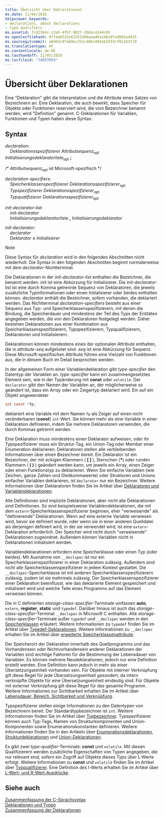 ```yaml
---
title: Übersicht über Deklarationen
ms.date: 11/04/2016
helpviewer_keywords:
- declarations, about declarations
- type qualifiers
ms.assetid: fcd2364c-c2a5-4fbf-9027-19dac4144cb5
ms.openlocfilehash: 0ffda6522e632533b0aaa4ba146e8fad082ed435
ms.sourcegitcommit: a6d63c07ab9ec251c48bc003ab2933cf01263f19
ms.translationtype: HT
ms.contentlocale: de-DE
ms.lasthandoff: 12/05/2019
ms.locfileid: "74857059"
---
```

# <a name="overview-of-declarations"></a>Übersicht über Deklarationen

Eine "Deklaration" gibt die Interpretation und die Attribute eines Satzes von Bezeichnern an. Eine Deklaration, die auch bewirkt, dass Speicher für Objekte oder Funktionen reserviert wird, die vom Bezeichner benannt werden, wird "Definition" genannt. C-Deklarationen für Variablen, Funktionen und Typen haben diese Syntax:

## <a name="syntax"></a>Syntax

*declaration*:<br/>
&nbsp;&nbsp;&nbsp;&nbsp;*Deklarationsspezifizierer* *Attributsequenz*<sub>opt</sub> *Initialisierungsdeklaratorliste*<sub>opt</sub> **;**

/\* *Attributsequenz*<sub>opt</sub> ist Microsoft-spezifisch */

*declaration-specifiers*:<br/>
&nbsp;&nbsp;&nbsp;&nbsp;*Speicherklassenspezifizierer* *Deklarationsspezifizierer*<sub>opt</sub><br/>
&nbsp;&nbsp;&nbsp;&nbsp;*Typspezifizierer* *Deklarationsspezifizierer*<sub>opt</sub><br/>
&nbsp;&nbsp;&nbsp;&nbsp;*Typqualifizierer* *Deklarationsspezifizierer*<sub>opt</sub>

*init-declarator-list*:<br/>
&nbsp;&nbsp;&nbsp;&nbsp;*init-declarator*<br/>
&nbsp;&nbsp;&nbsp;&nbsp;*Initialisierungsdeklaratorliste* **,** *Initialisierungsdeklarator*

*init-declarator*:<br/>
&nbsp;&nbsp;&nbsp;&nbsp;*declarator*<br/>
&nbsp;&nbsp;&nbsp;&nbsp;*Deklarator* **=** *Initialisierer*

> [!NOTE]
> Diese Syntax für *declaration* wird in den folgenden Abschnitten nicht wiederholt. Die Syntax in den folgenden Abschnitten beginnt normalerweise mit dem *declarator*-Nichtterminal.

Die Deklarationen in der *init-declarator-list* enthalten die Bezeichner, die benannt werden. *init* ist eine Abkürzung für Initialisierer. Die *init-declarator-list* ist eine durch Komma getrennte Sequenz von Deklaratoren, die jeweils zusätzliche Typinformationen oder einen Initialisierer oder beides enthalten können. *declarator* enthält die Bezeichner, sofern vorhanden, die deklariert werden. Das Nichtterminal *declaration-specifiers* besteht aus einer Sequenz aus Typ- und Speicherklassenspezifizierern, mit denen die Bindung, die Speicherdauer und mindestens der Teil des Typs der Entitäten angegeben werden, die von den Deklaratoren festgelegt werden. Daher bestehen Deklarationen aus einer Kombination aus Speicherklassenspezifizierern, Typspezifizierern, Typqualifizierern, Deklaratoren und Initialisierern.

Deklarationen können mindestens eines der optionalen Attribute enthalten, die in *attribute-seq* aufgelistet sind. *seq* ist eine Abkürzung für Sequenz. Diese Microsoft-spezifischen Attribute führen eine Vielzahl von Funktionen aus, die in diesem Buch im Detail besprochen werden.

In der allgemeinen Form einer Variablendeklaration gibt *type-specifier* den Datentyp der Variablen an. *type-specifier* kann ein zusammengesetztes Element sein, wie in der Typänderung mit **const** oder `volatile`. Der `declarator` gibt den Namen der Variablen an, der möglicherweise so geändert ist, dass ein Array oder ein Zeigertyp deklariert wird. Ein auf ein Objekt angewendeter

```C
int const *fp;
```

deklariert eine Variable mit dem Namen `fp` als Zeiger auf einen nicht veränderbaren (**const**) `int`-Wert. Sie können mehr als eine Variable in einer Deklaration definieren, indem Sie mehrere Deklaratoren verwenden, die durch Kommas getrennt werden.

Eine Deklaration muss mindestens einen Deklarator aufweisen, oder ihr Typspezifizierer muss ein Struktur-Tag, ein Union-Tag oder Member einer Enumeration deklarieren. Deklaratoren stellen alle verbleibenden Informationen über einen Bezeichner bereit. Ein Deklarator ist ein Bezeichner, der mit eckigen Klammern ( **[ ]** ), Sternchen (<strong>\*</strong>) oder runden Klammern ( **( )** ) geändert werden kann, um jeweils ein Array, einen Zeiger oder einen Funktionstyp zu deklarieren. Wenn Sie einfache Variablen (wie Zeichen, ganze Zahlen und Gleitkommawerte) oder Strukturen und Unions einfacher Variablen deklarieren, ist `declarator` nur ein Bezeichner. Weitere Informationen über Deklaratoren finden Sie im Artikel über [Deklaratoren und Variablendeklarationen](../c-language/declarators-and-variable-declarations.md).

Alle Definitionen sind implizite Deklarationen, aber nicht alle Deklarationen sind Definitionen. So sind beispielsweise Variablendeklarationen, die mit dem `extern`-Speicherklassenspezifizierer beginnen, eher "verweisende" als "definierende" Deklarationen. Wenn auf eine externe Variable verwiesen wird, bevor sie definiert wurde, oder wenn sie in einer anderen Quelldatei als derjenigen definiert wird, in der sie verwendet wird, ist eine `extern`-Deklaration erforderlich. Der Speicher wird nicht durch "verweisende" Deklarationen zugeordnet. Außerdem können Variablen nicht in Deklarationen initialisiert werden.

Variablendeklarationen erfordern eine Speicherklasse oder einen Typ (oder beides). Mit Ausnahme von `__declspec` ist nur ein Speicherklassenspezifizierer in einer Deklaration zulässig. Außerdem sind nicht alle Speicherklassenspezifizierer in jedem Kontext gestattet. Die `__declspec`-Speicherklasse ist mit anderen Speicherklassenspezifizierern zulässig, zudem ist sie mehrmals zulässig. Der Speicherklassenspezifizierer einer Deklaration beeinflusst, wie das deklarierte Element gespeichert und initialisiert wird und welche Teile eines Programms auf das Element verweisen können.

Die in C definierten *storage-class-specifier*-Terminale umfassen **auto**, `extern`, **register**, **static** und `typedef`. Darüber hinaus ist auch das *storage-class-specifier*-Terminal `__declspec` in Microsoft C enthalten. Alle *storage-class-specifier*-Terminale außer `typedef` und `__declspec` werden in den [Speicherklassen](../c-language/c-storage-classes.md) erläutert. Weitere Informationen zu `typedef` finden Sie im Artikel über [Typedef-Deklarationen](../c-language/typedef-declarations.md). Weitere Informationen zu `__declspec` erhalten Sie im Artikel über [erweiterte Speicherklassenattribute](../c-language/c-extended-storage-class-attributes.md).

Der Speicherort der Deklaration innerhalb des Quellprogramms und das Vorhandensein oder Nichtvorhandensein anderer Deklarationen der Variablen sind wichtige Faktoren für die Bestimmung der Lebensdauer von Variablen. Es können mehrere Neudeklarationen, jedoch nur eine Definition erstellt werden. Eine Definition kann jedoch in mehr als einer Übersetzungseinheit vorhanden sein. Für Objekte mit interner Verknüpfung gilt diese Regel für jede Übersetzungseinheit gesondert, da intern verknüpfte Objekte für eine Übersetzungseinheit eindeutig sind. Für Objekte mit externer Verknüpfung gilt diese Regel für das gesamte Programm. Weitere Informationen zur Sichtbarkeit erhalten Sie im Artikel über [Lebensdauer, Bereich, Sichtbarkeit und Verknüpfung](../c-language/lifetime-scope-visibility-and-linkage.md).

Typspezifizierer stellen einige Informationen zu den Datentypen von Bezeichnern bereit. Der Standardtypbezeichner ist `int`. Weitere Informationen finden Sie im Artikel über [Typbezeichner](../c-language/c-type-specifiers.md). Typspezifizierer können auch Typ-Tags, Namen von Strukturkomponenten und Union-Komponenten sowie Enumerationskonstanten definieren. Weitere Informationen finden Sie in den Artikeln über [Enumerationsdeklarationen](../c-language/c-enumeration-declarations.md), [Strukturdeklarationen](../c-language/structure-declarations.md) und [Union-Deklarationen](../c-language/union-declarations.md).

Es gibt zwei *type-qualifier*-Terminale: **const** und `volatile`. Mit diesen Qualifizierern werden zusätzliche Eigenschaften von Typen angegeben, die nur relevant sind, sofern ein Zugriff auf Objekte dieses Typs über L-Werte erfolgt. Weitere Informationen zu **const** und `volatile` finden Sie im Artikel über [Typqualifizierer](../c-language/type-qualifiers.md). Eine Definition des l-Werts erhalten Sie im Artikel über [L-Wert- und R-Wert-Ausdrücke](../c-language/l-value-and-r-value-expressions.md).

## <a name="see-also"></a>Siehe auch

[Zusammenfassung der C-Sprachsyntax](../c-language/c-language-syntax-summary.md)<br/>
[Deklarationen und Typen](../c-language/declarations-and-types.md)<br/>
[Zusammenfassung der Deklarationen](../c-language/summary-of-declarations.md)
